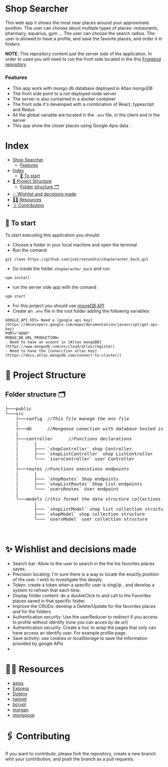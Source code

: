 # Shop Searcher

This web app it shows the most near places around your approximate position.
The user can choose about multiple types of places: restaurants, pharmacy, aquarius, gym ...
The user can choose the search radius.
The user is allowed to have a profile, and save the favorite places, and order it in folders.

**NOTE**: This repository content just the server side of the application. In order to used you will need to run the front side located in the this [ Frontend repository](https://github.com/jonCroatanUto/shopSeracher_front.git)

### Features

- This app work with mongo db database deployed in Atlas mongoDB
- The front side point to a not deployed node server
- The server is also contained in a docker container
- The front side it's developed with a combination of React, typescript and Redux
- All the global variable are located in the `.env` file, in the client and in the server
- This app show the closer places using Google Apis data .

# Index

- [Shop Searcher](#shop-searcher)
    - [Features](#features)
- [Index](#index)
  - [🚀 To start](#-to-start)
- [🦴 Project Structure](#-project-structure)
  - [Folder structure 🗂](#folder-structure-)
- [✨ Wishlist and decisions made](#-wishlist-and-decisions-made)
- [🕵️‍♂️ Resources](#️️-resources)
- [🖇️ Contributing](#️-contributing)

## 🚀 To start

To start executing this application you should:

- Choose a folder in your local machine and open the terminal
- Run the comand:

```
git clone https://github.com/jonCroatanUto/shopSeracher_back.git
```

- Go inside the folder `shopSeracher_back` and run:

```
npm install
```

- run the server side app with the comand :

```
npm start
```

- For this project you should use [movieDB API](https://developers.themoviedb.org/3)
- Create an `.env` file in the root folder adding the following variables:

```
GOOGLE_API_KEY= Need a [google api key](https://developers.google.com/maps/documentation/javascript/get-api-key)
PORT="4000"
MONGO_DB_URL_PRODUCTION=
- Need to have an acount in [Altas mongoDB](https://www.mongodb.com/es/cloud/atlas/register)
- Need to have the [conecction atlas key](https://docs.atlas.mongodb.com/connect-to-cluster/)

```

###

# 🦴 Project Structure

## Folder structure 🗂

<pre>
├───public
└───src
    ├───config  <i>//This file manege the env file  </i>
    |
    ├───db      <i>//Mongoose conection with database hosted in Atles mongoDB   </i>
    |	  
    ├───controller      <i>//Functions declarations  </i>
    |      | 
    |      ├─── `shopController` shop Controller
    |      ├─── `shopListController` shop ListController
    |      └─── `isersController` user Controller
    |     
    ├───routes <i>//Functions executions endpoints  </i>
    |      | 
    |      ├─── `shopRoutes` Shop endpoints 
    |      ├─── `shopListRoutes` Shop list endpoints 
    |      └─── `usersRoutes` User endpoint 
    |
    └───models <i>//this format the data structure collections   </i>
           | 
           ├─── `shopListModel` shop list collection structure
           ├─── `shopModel` shop collection structure
           └─── `usersModel` user collection structure
   

</pre>

# ✨ Wishlist and decisions made

- Search bar: Allow to the user to search in the the his favorites places saves.
- Precision locating: I'm sure there is a way to locate the exactly position of the user. I wish to investigate this deeply
- Token: create a token when a specific user is singUp , and develop a system to refresh that each time.
- Display folder content: do a doubleClick to and call to the Favorites places saved in that specific folder.
- Improve the CRUDs: develop a Delete/Update for the favorites places and for the folders
- Authentication security: Use the userReducer to redirect if you access to profile without identify (now you can acces by de url)
- Authentication security: Create a hoc to wrap the pages that only can have access an identify user. For example profile page.
- Save activity: use cookies or localStorage to save the information provided by google APIs
-

# 🕵️‍♂️ Resources

- [axios](https://www.npmjs.com/package/axios)
- [Express](https://expressjs.com/)
- [Dotenv](https://www.npmjs.com/package/dotenv)
- [helmet](https://helmetjs.github.io/)
- [bcrypt](https://www.npmjs.com/package/bcrypt)
- [morgan](https://www.npmjs.com/package/morgan)
- [mongoose](https://mongoosejs.com/docs/)

# 🖇️ Contributing

If you want to contribute, please fork the repository, create a new branch whit your contribution, and push the branch as a pull requests.
